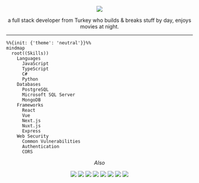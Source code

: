 <p align="center">
  <img src="https://readme-typing-svg.demolab.com?font=Fontdiner+Swanky&size=35&pause=1000&center=true&vCenter=true&repeat=false&width=435&lines=hey+there%2C+I'm+Batuhan!" />
  <p align="center">a full stack developer from Turkey who builds & breaks stuff by day, enjoys movies at night.</p>
</p>

<hr>

```mermaid
%%{init: {'theme': 'neutral'}}%%
mindmap
  root((Skills))
    Languages
      JavaScript
      TypeScript
      C#
      Python
    Databases
      PostgreSQL
      Microsoft SQL Server
      MongoDB
    Frameworks
      React
      Vue
      Next.js
      Nuxt.js
      Express
    Web Security
      Common Vulnerabilities
      Authentication
      CORS
```
<p align="center"><i>Also</i></p>

<p align="center">
  <img src="https://img.shields.io/badge/react_native-%23003366.svg?style=for-the-badge&logo=react&logoColor=%2361DAFB" />
  <img src="https://img.shields.io/badge/expo-1C1E24?style=for-the-badge&logo=expo&logoColor=#D04A37" />
  <img src="https://img.shields.io/badge/firebase-a08021?style=for-the-badge&logo=firebase&logoColor=ffcd34" />
  <img src="https://img.shields.io/badge/Burp_Suite-ff6600?style=for-the-badge&logoColor=white" />
  <img src="https://img.shields.io/badge/tailwindcss-%2338B2AC.svg?style=for-the-badge&logo=tailwind-css&logoColor=white" />
  <img src="https://img.shields.io/badge/node.js-6DA55F?style=for-the-badge&logo=node.js&logoColor=white" />
  <img src="https://img.shields.io/badge/Hugo-black.svg?style=for-the-badge&logo=Hugo" />
  <img src="https://img.shields.io/badge/Linux-FCC624?style=for-the-badge&logo=linux&logoColor=black" />
</p>
